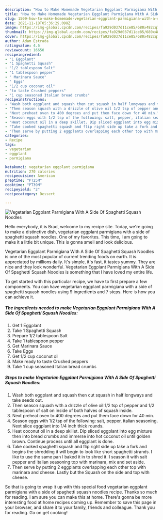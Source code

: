 ```yaml
---
description: "How to Make Homemade Vegetarian Eggplant Parmigiana With A Side Of Spaghetti Squash Noodles"
title: "How to Make Homemade Vegetarian Eggplant Parmigiana With A Side Of Spaghetti Squash Noodles"
slug: 1509-how-to-make-homemade-vegetarian-eggplant-parmigiana-with-a-side-of-spaghetti-squash-noodles
date: 2021-11-18T05:36:29.098Z
image: https://img-global.cpcdn.com/recipes/fa929d037d11ce85/680x482cq70/vegetarian-eggplant-parmigiana-with-a-side-of-spaghetti-squash-noodles-recipe-main-photo.jpg
thumbnail: https://img-global.cpcdn.com/recipes/fa929d037d11ce85/680x482cq70/vegetarian-eggplant-parmigiana-with-a-side-of-spaghetti-squash-noodles-recipe-main-photo.jpg
cover: https://img-global.cpcdn.com/recipes/fa929d037d11ce85/680x482cq70/vegetarian-eggplant-parmigiana-with-a-side-of-spaghetti-squash-noodles-recipe-main-photo.jpg
author: Adam Estrada
ratingvalue: 4.6
reviewcount: 16650
recipeingredient:
- "1 Eggplant"
- "1 Spaghetti Squash"
- "1/2 tablespoon Salt"
- "1 tablespoon pepper"
- " Marinara Sauce"
- " Eggs"
- "1/2 cup coconut oil"
- "to taste Crushed peppers"
- "1 cup seasoned Italian bread crumbs"
recipeinstructions:
- "Wash both eggplant and squash then cut squash in half longways and take seeds out."
- "Then season squash with a drizzle of olive oil 1/2 tsp of pepper and 1/2 tablespoon of salt on inside of both halves of squash inside."
- "Next preheat oven to 400 degrees and put them face down for 40 min."
- "Season eggs with 1/2 tsp of the following: salt, pepper, italian seasoning. Next slice eggplant into 1/4 inch thick rounds."
- "Heat coconut oil in a deep skillet. Dip sliced eggplant into egg mixture then into bread crumbs and immerse into hot coconut oil until golden brown. Continue process until all eggplant is done."
- "Take cooked spaghetti squash and flip right side up take a fork and begins the shredding it will begin to look like short spaghetti strands. I like to use the same pan I baked it in to shred it. I season it with salt pepper and Italian seasoning top with marinara, mix and set aside."
- "Then serve by putting 2 eggplants overlapping each other top with marinara and cheese. Lastly but the Squash on the side and top with cheese."
categories:
- Recipe
tags:
- vegetarian
- eggplant
- parmigiana

katakunci: vegetarian eggplant parmigiana 
nutrition: 270 calories
recipecuisine: American
preptime: "PT25M"
cooktime: "PT39M"
recipeyield: "2"
recipecategory: Dessert

---
```



![Vegetarian Eggplant Parmigiana With A Side Of Spaghetti Squash Noodles](https://img-global.cpcdn.com/recipes/fa929d037d11ce85/680x482cq70/vegetarian-eggplant-parmigiana-with-a-side-of-spaghetti-squash-noodles-recipe-main-photo.jpg)

Hello everybody, it is Brad, welcome to my recipe site. Today, we're going to make a distinctive dish, vegetarian eggplant parmigiana with a side of spaghetti squash noodles. One of my favorites. This time, I am going to make it a little bit unique. This is gonna smell and look delicious.



Vegetarian Eggplant Parmigiana With A Side Of Spaghetti Squash Noodles is one of the most popular of current trending foods on earth. It is appreciated by millions daily. It's simple, it's fast, it tastes yummy. They are nice and they look wonderful. Vegetarian Eggplant Parmigiana With A Side Of Spaghetti Squash Noodles is something that I have loved my entire life.


To get started with this particular recipe, we have to first prepare a few components. You can have vegetarian eggplant parmigiana with a side of spaghetti squash noodles using 9 ingredients and 7 steps. Here is how you can achieve it.

<!--inarticleads1-->

##### The ingredients needed to make Vegetarian Eggplant Parmigiana With A Side Of Spaghetti Squash Noodles:

1. Get 1 Eggplant
1. Take 1 Spaghetti Squash
1. Prepare 1/2 tablespoon Salt
1. Take 1 tablespoon pepper
1. Get  Marinara Sauce
1. Take  Eggs
1. Get 1/2 cup coconut oil
1. Make ready to taste Crushed peppers
1. Take 1 cup seasoned Italian bread crumbs




<!--inarticleads2-->

##### Steps to make Vegetarian Eggplant Parmigiana With A Side Of Spaghetti Squash Noodles:

1. Wash both eggplant and squash then cut squash in half longways and take seeds out.
1. Then season squash with a drizzle of olive oil 1/2 tsp of pepper and 1/2 tablespoon of salt on inside of both halves of squash inside.
1. Next preheat oven to 400 degrees and put them face down for 40 min.
1. Season eggs with 1/2 tsp of the following: salt, pepper, italian seasoning. Next slice eggplant into 1/4 inch thick rounds.
1. Heat coconut oil in a deep skillet. Dip sliced eggplant into egg mixture then into bread crumbs and immerse into hot coconut oil until golden brown. Continue process until all eggplant is done.
1. Take cooked spaghetti squash and flip right side up take a fork and begins the shredding it will begin to look like short spaghetti strands. I like to use the same pan I baked it in to shred it. I season it with salt pepper and Italian seasoning top with marinara, mix and set aside.
1. Then serve by putting 2 eggplants overlapping each other top with marinara and cheese. Lastly but the Squash on the side and top with cheese.




So that is going to wrap it up with this special food vegetarian eggplant parmigiana with a side of spaghetti squash noodles recipe. Thanks so much for reading. I am sure you can make this at home. There's gonna be more interesting food at home recipes coming up. Remember to save this page in your browser, and share it to your family, friends and colleague. Thank you for reading. Go on get cooking!
